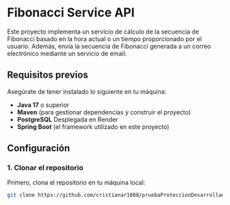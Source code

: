 # Fibonacci Service API

Este proyecto implementa un servicio de cálculo de la secuencia de Fibonacci basado en la hora actual o un tiempo proporcionado por el usuario. Además, envía la secuencia de Fibonacci generada a un correo electrónico mediante un servicio de email.

## Requisitos previos

Asegúrate de tener instalado lo siguiente en tu máquina:

- **Java 17** o superior
- **Maven** (para gestionar dependencias y construir el proyecto)
- **PostgreSQL** Desplegada en Render
- **Spring Boot** (el framework utilizado en este proyecto)

## Configuración

### 1. Clonar el repositorio

Primero, clona el repositorio en tu máquina local:

```bash
git clone https://github.com/cristianar1008/pruebaProteccionDesarrolladorFullstack.git


